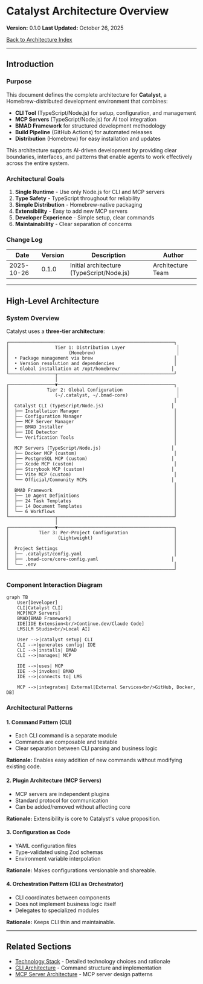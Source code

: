 # Catalyst Architecture Overview

**Version:** 0.1.0
**Last Updated:** October 26, 2025

[Back to Architecture Index](README.md)

---

## Introduction

### Purpose

This document defines the complete architecture for **Catalyst**, a Homebrew-distributed development environment that combines:
- **CLI Tool** (TypeScript/Node.js) for setup, configuration, and management
- **MCP Servers** (TypeScript/Node.js) for AI tool integration
- **BMAD Framework** for structured development methodology
- **Build Pipeline** (GitHub Actions) for automated releases
- **Distribution** (Homebrew) for easy installation and updates

This architecture supports AI-driven development by providing clear boundaries, interfaces, and patterns that enable agents to work effectively across the entire system.

### Architectural Goals

1. **Single Runtime** - Use only Node.js for CLI and MCP servers
2. **Type Safety** - TypeScript throughout for reliability
3. **Simple Distribution** - Homebrew-native packaging
4. **Extensibility** - Easy to add new MCP servers
5. **Developer Experience** - Simple setup, clear commands
6. **Maintainability** - Clear separation of concerns

### Change Log

| Date | Version | Description | Author |
|------|---------|-------------|--------|
| 2025-10-26 | 0.1.0 | Initial architecture (TypeScript/Node.js) | Architecture Team |

---

## High-Level Architecture

### System Overview

Catalyst uses a **three-tier architecture**:

```
┌─────────────────────────────────────────────────────────────┐
│                 Tier 1: Distribution Layer                   │
│                      (Homebrew)                              │
│  • Package management via brew                              │
│  • Version resolution and dependencies                      │
│  • Global installation at /opt/homebrew/                   │
└─────────────────┬───────────────────────────────────────────┘
                  │
┌─────────────────▼───────────────────────────────────────────┐
│              Tier 2: Global Configuration                    │
│                 (~/.catalyst, ~/.bmad-core)                  │
│                                                             │
│  Catalyst CLI (TypeScript/Node.js)                         │
│  ├── Installation Manager                                   │
│  ├── Configuration Manager                                  │
│  ├── MCP Server Manager                                     │
│  ├── BMAD Installer                                         │
│  ├── IDE Detector                                           │
│  └── Verification Tools                                     │
│                                                             │
│  MCP Servers (TypeScript/Node.js)                          │
│  ├── Docker MCP (custom)                                    │
│  ├── PostgreSQL MCP (custom)                               │
│  ├── Xcode MCP (custom)                                     │
│  ├── Storybook MCP (custom)                                │
│  ├── Vite MCP (custom)                                      │
│  └── Official/Community MCPs                               │
│                                                             │
│  BMAD Framework                                             │
│  ├── 10 Agent Definitions                                   │
│  ├── 24 Task Templates                                      │
│  ├── 14 Document Templates                                  │
│  └── 6 Workflows                                            │
└─────────────────┬───────────────────────────────────────────┘
                  │
┌─────────────────▼───────────────────────────────────────────┐
│           Tier 3: Per-Project Configuration                 │
│                  (Lightweight)                              │
│                                                             │
│  Project Settings                                           │
│  ├── .catalyst/config.yaml                                  │
│  ├── .bmad-core/core-config.yaml                           │
│  └── .env                                                   │
└─────────────────────────────────────────────────────────────┘
```

### Component Interaction Diagram

```mermaid
graph TB
    User[Developer]
    CLI[Catalyst CLI]
    MCP[MCP Servers]
    BMAD[BMAD Framework]
    IDE[IDE Extension<br/>Continue.dev/Claude Code]
    LMS[LM Studio<br/>Local AI]

    User -->|catalyst setup| CLI
    CLI -->|generates config| IDE
    CLI -->|installs| BMAD
    CLI -->|manages| MCP

    IDE -->|uses| MCP
    IDE -->|invokes| BMAD
    IDE -->|connects to| LMS

    MCP -->|integrates| External[External Services<br/>GitHub, Docker, DB]
```

### Architectural Patterns

#### 1. **Command Pattern** (CLI)
- Each CLI command is a separate module
- Commands are composable and testable
- Clear separation between CLI parsing and business logic

**Rationale:** Enables easy addition of new commands without modifying existing code.

#### 2. **Plugin Architecture** (MCP Servers)
- MCP servers are independent plugins
- Standard protocol for communication
- Can be added/removed without affecting core

**Rationale:** Extensibility is core to Catalyst's value proposition.

#### 3. **Configuration as Code**
- YAML configuration files
- Type-validated using Zod schemas
- Environment variable interpolation

**Rationale:** Makes configurations versionable and shareable.

#### 4. **Orchestration Pattern** (CLI as Orchestrator)
- CLI coordinates between components
- Does not implement business logic itself
- Delegates to specialized modules

**Rationale:** Keeps CLI thin and maintainable.

---

## Related Sections

- [Technology Stack](02-technology-stack.md) - Detailed technology choices and rationale
- [CLI Architecture](03-cli-architecture.md) - Command structure and implementation
- [MCP Server Architecture](04-mcp-server-architecture.md) - MCP server design patterns
